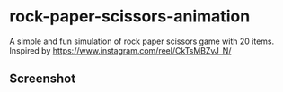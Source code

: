 # rock-paper-scissors-animation
A simple and fun simulation of rock paper scissors game with 20 items. Inspired by https://www.instagram.com/reel/CkTsMBZvJ_N/

## Screenshot
